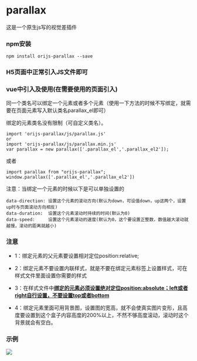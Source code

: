 # parallax
这是一个原生js写的视觉差插件

### npm安装

```
npm install orijs-parallax --save
```

### H5页面中正常引入JS文件即可

### vue中引入及使用(在需要使用的页面引入)

同一个类名可以绑定一个元素或者多个元素（使用一下方法的时候不写绑定，就需要在页面元素写入默认类名parallax_el即可）

绑定的元素类名没有限制（可自定义类名）。

```
import 'orijs-parallax/js/parallax.js'
or
import 'orijs-parallax/js/parallax.min.js'
var parallax = new parallax(['.parallax_el','.parallax_el2']);
```

或者

```
import parallax from "orijs-parallax";
window.parallax(['.parallax_el','.parallax_el2'])
```



注意：当绑定一个元素的时候以下是可以单独设置的

```
data-direction: 设置这个元素的滚动方向(默认为down，可设值down，up这两个，设置up时与页面滚动方向相反)
data-duration:  设置这个元素滚动时持续的时间(默认为0)
data-speed: 	设置这个元素滚动的速度(默认为0，这个要设置正整数，数值越大滚动就越慢，滚动的距离就越小)
```



### 注意

- 1：绑定元素的父元素要设置相对定位position:relative;

- 2：绑定元素不要设置内联样式，就是不要在绑定元素标签上设置样式，可在样式文件里面设置你需要的样式
- 3：在样式文件中<u>**绑定的元素必须设置绝对定位position:absolute；left或者right自行设置，不要设置top或者bottom**</u> 
- 4：绑定元素里面可用背景图，设置图的宽高，就不会使真实图片变形，且高度要设置到这个盒子内容高度的200%以上，不然不够高度滚动，滚动时这个背景就会有空白。



### 示例

![](https://Jping0.github.io/static/image/1566975239.jpg)
